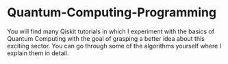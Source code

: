 # Quantum-Computing-Programming
You will find many Qiskit tutorials in which I experiment with the basics of Quantum Computing with the goal of grasping a better idea about this exciting sector. You can go through some of the algorithms yourself where I explain them in detail. 
